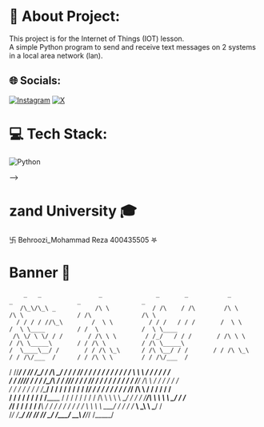 # 💫 About Project:
This project is for the Internet of Things (IOT) lesson.<br>A simple Python program to send and receive text messages on 2 systems in a local area network (lan).


## 🌐 Socials:
[![Instagram](https://img.shields.io/badge/Instagram-%23E4405F.svg?logo=Instagram&logoColor=white)](https://instagram.com/https://www.instagram.com/_._.m._.b) [![X](https://img.shields.io/badge/X-black.svg?logo=X&logoColor=white)](https://x.com/https://x.com/__Mehrdad_?t=iuP1bZxqFPrCndkigOoGmQ&s=09) 

# 💻 Tech Stack:
![Python](https://img.shields.io/badge/python-3670A0?style=for-the-badge&logo=python&logoColor=ffdd54)
<!--# 📊 GitHub Stats:
![](https://github-readme-stats.vercel.app/api?username=mehrdadmb2&theme=transparent&hide_border=false&include_all_commits=true&count_private=true)<br/>
![](https://github-readme-streak-stats.herokuapp.com/?user=mehrdadmb2&theme=transparent&hide_border=false)<br/>
![](https://github-readme-stats.vercel.app/api/top-langs/?username=mehrdadmb2&theme=transparent&hide_border=false&include_all_commits=true&count_private=true&layout=compact)

## 🏆 GitHub Trophies
![](https://github-profile-trophy.vercel.app/?username=mehrdadmb2&theme=transparent&no-frame=true&no-bg=true&margin-w=4)

### 🔝 Top Contributed Repo
![](https://github-contributor-stats.vercel.app/api?username=mehrdadmb2&limit=5&theme=transparent&combine_all_yearly_contributions=true)

---
[![](https://visitcount.itsvg.in/api?id=mehrdadmb2&icon=0&color=0)](https://visitcount.itsvg.in)

<!-- Proudly created with GPRM ( https://gprm.itsvg.in ) --> -->

# zand University 🎓
卐
Behroozi_Mohammad Reza
400435505
𖤐
# Banner 🎋 
        _   _                _               _       _           _             _                  _                 _         
       /\_\/\_\ _           /\ \            / /\    / /\        /\ \          /\ \               / /\              /\ \       
      / / / / //\_\        /  \ \          / / /   / / /       /  \ \        /  \ \____         / /  \            /  \ \____  
     /\ \/ \ \/ / /       / /\ \ \        / /_/   / / /       / /\ \ \      / /\ \_____\       / / /\ \          / /\ \_____\ 
    /  \____\__/ /       / / /\ \_\      / /\ \__/ / /       / / /\ \_\    / / /\/___  /      / / /\ \ \        / / /\/___  / 
   / /\/________/       / /_/_ \/_/     / /\ \___\/ /       / / /_/ / /   / / /   / / /      / / /  \ \ \      / / /   / / /  
  / / /\/_// / /       / /____/\       / / /\/___/ /       / / /__\/ /   / / /   / / /      / / /___/ /\ \    / / /   / / /   
 / / /    / / /       / /\____\/      / / /   / / /       / / /_____/   / / /   / / /      / / /_____/ /\ \  / / /   / / /    
/ / /    / / /       / / /______     / / /   / / /       / / /\ \ \     \ \ \__/ / /      / /_________/\ \ \ \ \ \__/ / /     
\/_/    / / /       / / /_______\   / / /   / / /       / / /  \ \ \     \ \___\/ /      / / /_       __\ \_\ \ \___\/ /      
        \/_/        \/__________/   \/_/    \/_/        \/_/    \_\/      \/_____/       \_\___\     /____/_/  \/_____/       
                                                                                                                              
